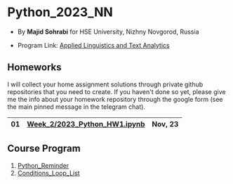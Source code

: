 # Python_2023_NN

- By **Majid Sohrabi** for HSE University, Nizhny Novgorod, Russia

- Program Link: [Applied Linguistics and Text Analytics](https://nnov.hse.ru/en/ma/appling/)

## Homeworks

I will collect your home assignment solutions through private github repositories that you need to create. If you haven't done so yet, please give me the info about your homework repository through the google form (see the main pinned message in the telegram chat).


| 01 | [Week_2/2023_Python_HW1.ipynb](Week_2/2023_Python_HW1.ipynb) | Nov, 23 |
| -- | ---------------------------- | ------- |

## Course Program

  1. [Python_Reminder](Week_1/Python_Reminder_2023(NN).ipynb)
  2. [Conditions_Loop_List](Week_2/Week_2_Conditions_Loop_List.ipynb)

